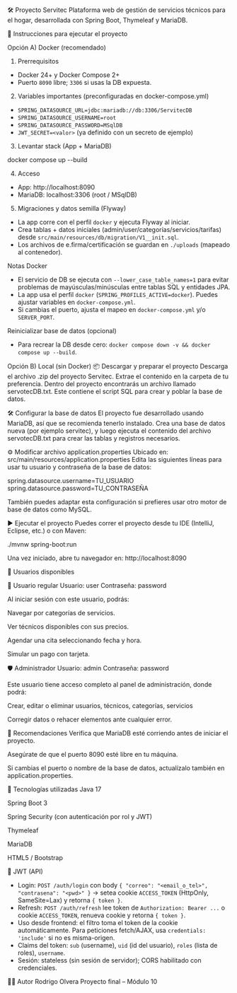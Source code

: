 🛠️ Proyecto Servitec
Plataforma web de gestión de servicios técnicos para el hogar, desarrollada con Spring Boot, Thymeleaf y MariaDB.

🚀 Instrucciones para ejecutar el proyecto

Opción A) Docker (recomendado)

1) Prerrequisitos
- Docker 24+ y Docker Compose 2+
- Puerto `8090` libre; `3306` si usas la DB expuesta.

2) Variables importantes (preconfiguradas en docker-compose.yml)
- `SPRING_DATASOURCE_URL=jdbc:mariadb://db:3306/ServitecDB`
- `SPRING_DATASOURCE_USERNAME=root`
- `SPRING_DATASOURCE_PASSWORD=MSqlDB`
- `JWT_SECRET=<valor>` (ya definido con un secreto de ejemplo)

3) Levantar stack (App + MariaDB)

docker compose up --build

4) Acceso
- App: http://localhost:8090
- MariaDB: localhost:3306 (root / MSqlDB)

5) Migraciones y datos semilla (Flyway)
- La app corre con el perfil `docker` y ejecuta Flyway al iniciar.
- Crea tablas + datos iniciales (admin/user/categorías/servicios/tarifas) desde `src/main/resources/db/migration/V1__init.sql`.
- Los archivos de e.firma/certificación se guardan en `./uploads` (mapeado al contenedor).

Notas Docker
- El servicio de DB se ejecuta con `--lower_case_table_names=1` para evitar problemas de mayúsculas/minúsculas entre tablas SQL y entidades JPA.
- La app usa el perfil `docker` (`SPRING_PROFILES_ACTIVE=docker`). Puedes ajustar variables en `docker-compose.yml`.
- Si cambias el puerto, ajusta el mapeo en `docker-compose.yml` y/o `SERVER_PORT`.

Reinicializar base de datos (opcional)
- Para recrear la DB desde cero: `docker compose down -v && docker compose up --build`.

Opción B) Local (sin Docker)
📦 Descargar y preparar el proyecto
Descarga el archivo .zip del proyecto Servitec.
Extrae el contenido en la carpeta de tu preferencia.
Dentro del proyecto encontrarás un archivo llamado servotecDB.txt. Este contiene el script SQL para crear y poblar la base de datos.

🛠️ Configurar la base de datos
El proyecto fue desarrollado usando MariaDB, así que se recomienda tenerlo instalado.
Crea una base de datos nueva (por ejemplo servitec), y luego ejecuta el contenido del archivo servotecDB.txt para crear las tablas y registros necesarios.

⚙️ Modificar archivo application.properties
Ubicado en: src/main/resources/application.properties
Edita las siguientes líneas para usar tu usuario y contraseña de la base de datos:

spring.datasource.username=TU_USUARIO
spring.datasource.password=TU_CONTRASEÑA

También puedes adaptar esta configuración si prefieres usar otro motor de base de datos como MySQL.

▶️ Ejecutar el proyecto
Puedes correr el proyecto desde tu IDE (IntelliJ, Eclipse, etc.) o con Maven:

./mvnw spring-boot:run

Una vez iniciado, abre tu navegador en:
http://localhost:8090

👥 Usuarios disponibles

🔑 Usuario regular
Usuario: user
Contraseña: password

Al iniciar sesión con este usuario, podrás:

Navegar por categorías de servicios.

Ver técnicos disponibles con sus precios.

Agendar una cita seleccionando fecha y hora.

Simular un pago con tarjeta.

🛡️ Administrador
Usuario: admin
Contraseña: password

Este usuario tiene acceso completo al panel de administración, donde podrá:

Crear, editar o eliminar usuarios, técnicos, categorías, servicios

Corregir datos o rehacer elementos ante cualquier error.

🧪 Recomendaciones
Verifica que MariaDB esté corriendo antes de iniciar el proyecto.

Asegúrate de que el puerto 8090 esté libre en tu máquina.

Si cambias el puerto o nombre de la base de datos, actualízalo también en application.properties.

📄 Tecnologías utilizadas
Java 17

Spring Boot 3

Spring Security (con autenticación por rol y JWT)

Thymeleaf

MariaDB

HTML5 / Bootstrap

🔐 JWT (API)
- Login: `POST /auth/login` con body `{ "correo": "<email_o_tel>", "contrasena": "<pwd>" }` → setea cookie `ACCESS_TOKEN` (HttpOnly, SameSite=Lax) y retorna `{ token }`.
- Refresh: `POST /auth/refresh` lee token de `Authorization: Bearer ...` o cookie `ACCESS_TOKEN`, renueva cookie y retorna `{ token }`.
- Uso desde frontend: el filtro toma el token de la cookie automáticamente. Para peticiones fetch/AJAX, usa `credentials: 'include'` si no es misma-origen.
- Claims del token: `sub` (username), `uid` (id del usuario), `roles` (lista de roles), `username`.
- Sesión: stateless (sin sesión de servidor); CORS habilitado con credenciales.

👨‍💻 Autor
Rodrigo Olvera
Proyecto final – Módulo 10
